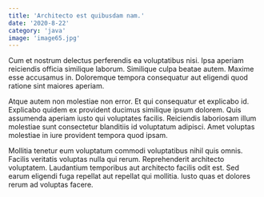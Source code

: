```yaml
---
title: 'Architecto est quibusdam nam.'
date: '2020-8-22'
category: 'java'
image: 'image65.jpg'
---
```


Cum et nostrum delectus perferendis ea voluptatibus nisi. Ipsa aperiam reiciendis officia similique laborum. Similique culpa beatae autem. Maxime esse accusamus in. Doloremque tempora consequatur aut eligendi quod ratione sint maiores aperiam.
 Atque autem non molestiae non error. Et qui consequatur et explicabo id. Explicabo quidem ex provident ducimus similique ipsum dolorem. Quis assumenda aperiam iusto qui voluptates facilis. Reiciendis laboriosam illum molestiae sunt consectetur blanditiis id voluptatum adipisci. Amet voluptas molestiae in iure provident tempora quod ipsam.
 Mollitia tenetur eum voluptatum commodi voluptatibus nihil quis omnis. Facilis veritatis voluptas nulla qui rerum. Reprehenderit architecto voluptatem. Laudantium temporibus aut architecto facilis odit est. Sed earum eligendi fuga repellat aut repellat qui mollitia. Iusto quas et dolores rerum ad voluptas facere.
